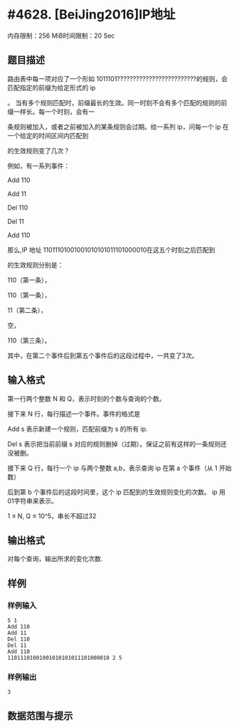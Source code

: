 # #4628. [BeiJing2016]IP地址

内存限制：256 MiB时间限制：20 Sec

## 题目描述

路由表中每一项对应了一个形如 1011101?????????????????????????的规则，会匹配指定的前缀为给定形式的 ip

。 当有多个规则匹配时，前缀最长的生效。同一时刻不会有多个匹配的规则的前缀一样长。每一个时刻，会有一

条规则被加入，或者之前被加入的某条规则会过期。给一系列 ip，问每一个 ip 在一个给定的时间区间内匹配到

的生效规则变了几次？

例如，有一系列事件：

Add 110

Add 11

Del 110

Del 11

Add 110

那么,IP 地址 11011101001001010101011101000010在这五个时刻之后匹配到

的生效规则分别是：

110（第一条），

110（第一条），

11（第二条），

空，

110（第三条）。

其中，在第二个事件后到第五个事件后的这段过程中，一共变了3次。

## 输入格式

第一行两个整数 N 和 Q，表示时刻的个数与查询的个数。

接下来 N 行，每行描述一个事件。事件的格式是

Add s 表示新建一个规则，匹配前缀为 s 的所有 ip.

Del s 表示把当前前缀 s 对应的规则删掉（过期）。保证之前有这样的一条规则还没被删。

接下来 Q 行，每行一个 ip 与两个整数 a,b，表示查询 ip 在第 a 个事件（从 1 开始数）

后到第 b 个事件后的这段时间里，这个 ip 匹配到的生效规则变化的次数。 ip 用01字符串来表示。

1 &le; N, Q &le; 10^5，串长不超过32

## 输出格式

对每个查询，输出所求的变化次数.

## 样例

### 样例输入

    
    5 1
    Add 110
    Add 11
    Del 110
    Del 11
    Add 110
    11011101001001010101011101000010 2 5
    

### 样例输出

    
    3
    

## 数据范围与提示
